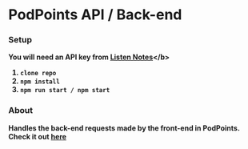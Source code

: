 # PodPoints API / Back-end

### Setup
<b>

You will need an API key from [Listen Notes]("https://www.listennotes.com/")</b>

1. `clone repo`
2. `npm install`
3. `npm run start / npm start`

### About
Handles the back-end requests made by the front-end in PodPoints. Check it out [here]("https://github.com/SNasser97/pod-points")
